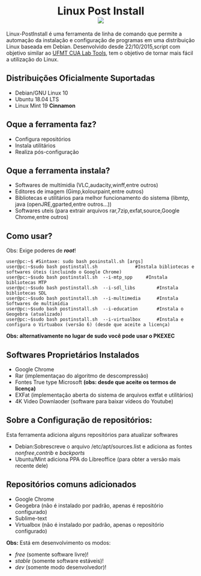 <h1 align="center">
	Linux Post Install<br/>
	<a href="https://github.com/DanielOliveiraSouza/Linux-PostInstall/archive/v0.2.1.zip"><img src="https://img.shields.io/badge/Release-v0.2.1-green">
	</a>
</h1>

<p>
	Linux-PostInstall é uma ferramenta de linha de comando que permite a automação da instalação e configuração de programas em uma distribuição Linux baseada em Debian.
	Desenvolvido desde 22/10/2015,script com objetivo similar ao <a href="https://github.com/DanielOliveiraSouza/ufmt-cua-lab-tools"> UFMT CUA Lab Tools</a>, tem o  objetivo de tornar mais fácil a utilização do Linux.
</p>

Distribuições  Oficialmente Suportadas
----

<ul>
	<li>Debian/GNU Linux 10</li>
	<li>Ubuntu 18.04 LTS</li>
	<li>Linux Mint 19 <strong>Cinnamon</strong></li>
</ul>		

Oque a ferramenta faz?
---

<ul>
	<li>Configura repositórios</li>
	<li>Instala utilitários</li>
	<li>Realiza pós-configuração</li>
</ul> 

Oque a ferramenta instala?
---
<ul>
	<li>Softwares de multímidia (VLC,audacity,winff,entre outros)</li>
	<li>Editores de imagem (Gimp,kolourpaint,entre outros)</li>
	<li>Bibliotecas e utilitários para melhor funcionamento do sistema (libmtp, java (openJRE,gparted,entre outros...))</li>
	<li>Softwares  uteis (para extrair arquivos rar,7zip,exfat,source,Google Chrome,entre outros)</li>
</ul>


Como usar?
---
Obs: Exige poderes de ***root***!
```console
user@pc:~$ #Sintaxe: sudo bash posinstall.sh [args]
user@pc:~$sudo bash postinstall.sh 				#Instala bibliotecas e softwares úteis (incluindo o Google Chrome)
user@pc:~$sudo bash postinstall.sh 	--i-mtp_spp		#Instala bibliotecas MTP
user@pc:~$sudo bash postinstall.sh 	--i-sdl_libs		#Instala bibliotecas SDL
user@pc:~$sudo bash postinstall.sh 	--i-multimedia		#Instala Softwares de multimídia
user@pc:~$sudo bash postinstall.sh 	--i-education		#Instala o Geogebra (atualizado)
user@pc:~$sudo bash postinstall.sh 	--i-virtualbox		#Instala e configura o Virtuabox (versão 6) (desde que aceite a licença)
```
<p>
	</pre>
	<strong>Obs: alternativamente no lugar de sudo você pode usar o PKEXEC</strong>
</p>

Softwares Proprietários Instalados
---
<ul>
	<li>Google Chrome</li>
	<li>Rar (implementaçao do algoritmo de descompressão)</li>
	<li>Fontes True type Microsoft <strong> (obs: desde que aceite os termos de licença)</strong></li>
	<li>EXFat (implementação aberta do sistema de arquivos extfat e utilitários)
	<li>4K Video Downlaoder (software para baixar vídeos do Youtube)</li>
</ul>

	

Sobre a Configuração de repositórios:
---
Esta ferramenta adiciona alguns repositórios para atualizar softwares
<ul>
	<li>Debian:Sobrescreve o arquivo /etc/apt/sources.list e adiciona as fontes <em>nonfree</em>,<em>contrib</em> e <em>backports</em></li>
	<li>Ubuntu/Mint  adiciona  PPA do Libreoffice (para obter a versão mais recente dele)
</ul>

Repositórios comuns adicionados
---
<ul>
	<li>Google Chrome</li>
	<li>Geogebra (não é instalado por padrão, apenas é repositório configurado)</li>
	<li>Sublime-text</li>
	<li>Virtualbox (não é instalado por padrão, apenas o repositório configurado)</li>
</ul>

<p>
<strong>Obs:</strong>  Está em desenvolvimento os modos:
<ul>
	<li><em>free</em>  (somente software livre)!</li>
	<li><em>stable</em> (somente software estáveis)!</li>
	<li><em>dev</em> (somente modo desenvolvedor)! </li>
</ul>
</p>
